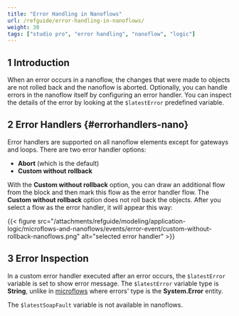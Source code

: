 ```yaml
---
title: "Error Handling in Nanoflows"
url: /refguide/error-handling-in-nanoflows/
weight: 30
tags: ["studio pro", "error handling", "nanoflow", "logic"]
---
```


## 1 Introduction

When an error occurs in a nanoflow, the changes that were made to objects are not rolled back and the nanoflow is aborted. Optionally, you can handle errors in the nanoflow itself by configuring an error handler. You can inspect the details of the error by looking at the `$latestError` predefined variable.

## 2 Error Handlers {#errorhandlers-nano}

Error handlers are supported on all nanoflow elements except for gateways and loops. There are two error handler options:

* **Abort** (which is the default)
* **Custom without rollback**

With the **Custom without rollback** option, you can draw an additional flow from the block and then mark this flow as the error handler flow. The **Custom without rollback** option does not roll back the objects. After you select a flow as the error handler, it will appear this way:

{{< figure src="/attachments/refguide/modeling/application-logic/microflows-and-nanoflows/events/error-event/custom-without-rollback-nanoflows.png" alt="selected error handler" >}}

## 3 Error Inspection

In a custom error handler executed after an error occurs, the `$latestError` variable is set to show error message. The `$latestError` variable type is **String**, unlike in [microflows](/refguide/microflows/) where errors' type is the **System.Error** entity.

The `$latestSoapFault` variable is not available in nanoflows.
